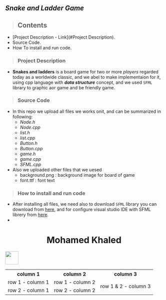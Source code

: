 ## *Snake and Ladder Game*
> ## Contents
* [Project Description - Link](#Project Description).
* Source Code.
* How To install and run code.

> ### Project Description
 * **Snakes and ladders** is a board game for two or more _players_ regarded today as a worldwide classic, and we abel to make implementaion for it, using cpp      language with **_data structure_** concept, and we used `SFML` library to graphic aor game and be friendly game.
> ### Source Code
  * In this repo we upload all files we works onit, and can be summarized in following:
     * _Node.h_
     * _Node.cpp_
     * _list.h_
     * _list.cpp_
     * _Button.h_
     * _Button.cpp_
     * _game.h_
     * _game.cpp_
     * _SFML.cpp_
  * Also we uploaded other files that we uesed
     * background.png : background image for board of game
     * font.ttf : font text 
> ### How to install and run code
  * After installing all files, we need also to download `SFML` library you can download from [here](https://www.sfml-dev.org/download.php), and for configure visual         studio IDE with SFML librery from [here](https://www.sfml-dev.org/tutorials/2.5/start-vc.php).
  * 
<h1 style="text-align: center;">Mohamed Khaled</h1>
<img src="https://www.google.com/search?q=images&sxsrf=APq-WBuQvOslLTTsotsUObD5mpm8Jwu0Dg:1650894243468&tbm=isch&source=iu&ictx=1&vet=1&fir=2nDXavJs9DoKTM%252CkWKF3Tfhm5y5wM%252C_%253BDH7p1w2o_fIU8M%252CQG4MQQA3E95exM%252C_%253BsPwUW2x5Z3mupM%252CnBiD9BWYMB87aM%252C_%253BISsdmwh92GPtrM%252CtnVTsEa64LdCyM%252C_%253BIizY1BpQ3iE_iM%252C3jhko1yxn_N42M%252C_%253BpZG009_n8yw8iM%252CeindPEOmS8eudM%252C_%253Bn5hAWsQ-sgKo_M%252C-UStXW0dQEx4SM%252C_%253BITUG1uFAV1aQ9M%252CX9GBbDAacv-dWM%252C_%253BarFfSjMu_GX7sM%252CUkcvm3PybD5jEM%252C_%253BP0e7yrzZMEgJHM%252CLHNlCfmH1SFk3M%252C_%253BUVAHTXdge9JbrM%252CtnVTsEa64LdCyM%252C_%253BeXUC-3WyVcZa-M%252CpaFdfaKDdCMvfM%252C_%253Bez-ubljHwN9MSM%252C-t7jVPzasexVvM%252C_&usg=AI4_-kQDyu70gROrlxBY6MZYN8VCI_fZWw&sa=X&ved=2ahUKEwjs2MWnrK_3AhVOgf0HHfL1BaIQ9QF6BAgNEAE&biw=1366&bih=695&dpr=1#imgrc=ISsdmwh92GPtrM" width="42" height="42">
  <table>
  <tr>
    <th>column 1</th>
    <th>column 2</th>
    <th>column 3</th>
  </tr>
  <tr>
    <td>row 1 - column 1</td>
    <td>row 1 - column 2</td>
    <td rowspan="2" align="center">row 1 & 2 - column 3</td>
  </tr>
  <tr>
    <td>row 2 - column 1</td>
    <td>row 2 - column 2</td>
  </tr>
</table>
